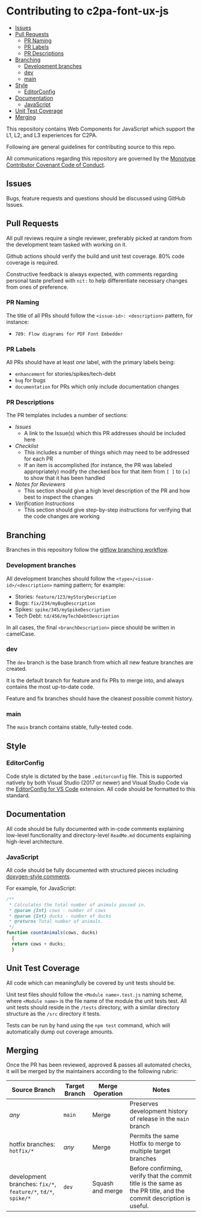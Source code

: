 # Contributing to c2pa-font-ux-js

- [Issues](#issues)
- [Pull Requests](#pull-requests)
  - [PR Naming](#pr-naming)
  - [PR Labels](#pr-labels)
  - [PR Descriptions](#pr-descriptions)
- [Branching](#branching)
  - [Development branches](#development-branches)
  - [dev](#dev)
  - [main](#main)
- [Style](#style)
  - [EditorConfig](#editorconfig)
- [Documentation](#documentation)
  - [JavaScript](#javascript)
- [Unit Test Coverage](#unit-test-coverage)
- [Merging](#merging)

This repository contains Web Components for JavaScript which support the L1, L2,
and L3 experiences for C2PA.

Following are general guidelines for contributing source to this repo.

All communications regarding this repository are governed by the
[Monotype Contributor Covenant Code of Conduct](https://github.com/Monotype/.github/blob/main/CODE_OF_CONDUCT.md).

## Issues

Bugs, feature requests and questions should be discussed using GitHub Issues.

## Pull Requests

All pull reviews require a single reviewer, preferably picked at random from the
development team tasked with working on it.

Github actions should verify the build and unit test coverage.  80% code coverage
is required.

Constructive feedback is always expected, with comments regarding personal taste
prefixed with `nit:` to help differentiate necessary changes from ones of preference.

### PR Naming

The title of all PRs should follow the `<issue-id>: <description>` pattern, for
instance:

- `789: Flow diagrams for PDF Font Embedder`

### PR Labels

All PRs should have at least *one* label, with the primary labels being:

- `enhancement` for stories/spikes/tech-debt
- `bug` for bugs
- `documentation` for PRs which only include documentation changes

### PR Descriptions

The PR templates includes a number of sections:

- *Issues*
  - A link to the Issue(s) which this PR addresses should be included here
- *Checklist*
  - This includes a number of things which may need to be addressed for each PR
  - If an item is accomplished (for instance, the PR was labeled appropriately)
    modify the checked box for that item from `[ ]` to `[x]` to show that it has
    been handled
- *Notes for Reviewers*
  - This section should give a high level description of the PR and how best to
    inspect the changes
- *Verification Instructions*
  - This section should give step-by-step instructions for verifying that the
    code changes are working

## Branching

Branches in this repository follow the [gitflow branching workflow](https://www.atlassian.com/git/tutorials/comparing-workflows/gitflow-workflow).

### Development branches

All development branches should follow the `<type>/<issue-id>/<description>` naming pattern; for example:

- Stories: `feature/123/myStoryDescription`
- Bugs: `fix/234/myBugDescription`
- Spikes: `spike/345/mySpikeDescription`
- Tech Debt: `td/456/myTechDebtDescription`

In all cases, the final `<branchDescription>` piece should be written in camelCase.

### dev

The `dev` branch is the base branch from which all new feature branches are created.

It is the default branch for feature and fix PRs to merge into, and always contains
the most up-to-date code.

Feature and fix branches should have the cleanest possible commit history.

### main

The `main` branch contains stable, fully-tested code.

## Style

### EditorConfig

Code style is dictated by the base `.editorconfig` file.  This is supported natively by both Visual Studio (2017 or newer) and Visual Studio Code via the [EditorConfig for VS Code](https://github.com/editorconfig/editorconfig-vscode) extension.  All code should be formatted to this standard.

## Documentation

All code should be fully documented with in-code comments explaining low-level
functionality and directory-level `ReadMe.md` documents explaining high-level
architecture.

### JavaScript

All code should be fully documented with structured pieces including [doxygen-style comments](https://doxygen.nl/manual/docblocks.html).

For example, for JavaScript:

```javascript
/**
 * Calculates the total number of animals passed in.
 * @param {Int} cows - number of cows
 * @param {Int} ducks - number of ducks
 * @returns Total number of animals.
 */
function countAnimals(cows, ducks)
  {
  return cows + ducks;
  }
```

## Unit Test Coverage

All code which can meaningfully be covered by unit tests should be.

Unit test files should follow the `<Module name>.test.js` naming scheme, where
`<Module name>` is the file name of the module the unit tests test.  All unit
tests should reside in the `/tests` directory, with a similar directory structure
as the `/src` directory it tests.

Tests can be run by hand using the `npm test` command, which will automatically
dump out coverage amounts.

## Merging

Once the PR has been reviewed, approved & passes all automated checks, it will
be merged by the maintainers according to the following rubric:

Source Branch|Target Branch|Merge Operation|Notes
-|-|-|-
_any_|`main`|Merge|Preserves development history of release in the `main` branch
hotfix branches: `hotfix/*` |_any_|Merge|Permits the same Hotfix to merge to multiple target branches
development branches: `fix/*`, `feature/*`, `td/*`, `spike/*`|`dev`|Squash and merge|Before confirming, verify that the commit title is the same as the PR title, and the commit description is useful.
